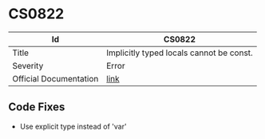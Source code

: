 # CS0822

| Id                     | CS0822                                                            |
| ---------------------- | ----------------------------------------------------------------- |
| Title                  | Implicitly typed locals cannot be const\.                         |
| Severity               | Error                                                             |
| Official Documentation | [link](http://docs.microsoft.com/en-us/dotnet/csharp/misc/cs0822) |

## Code Fixes

* Use explicit type instead of 'var'

